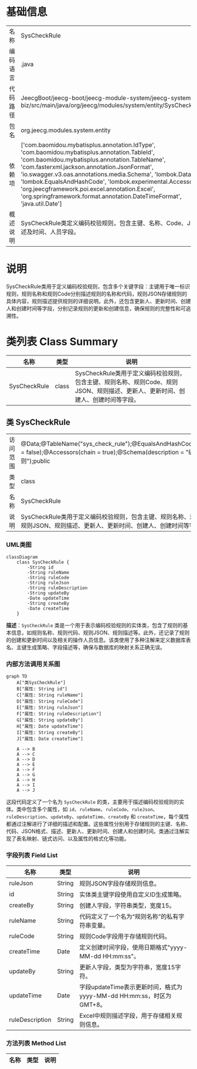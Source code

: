 # 基础信息

|      |      |
|------|------|
| 名称 | SysCheckRule |
| 编码语言 | .java |
| 代码路径 | JeecgBoot/jeecg-boot/jeecg-module-system/jeecg-system-biz/src/main/java/org/jeecg/modules/system/entity/SysCheckRule.java |
| 包名 | org.jeecg.modules.system.entity |
| 依赖项 | ['com.baomidou.mybatisplus.annotation.IdType', 'com.baomidou.mybatisplus.annotation.TableId', 'com.baomidou.mybatisplus.annotation.TableName', 'com.fasterxml.jackson.annotation.JsonFormat', 'io.swagger.v3.oas.annotations.media.Schema', 'lombok.Data', 'lombok.EqualsAndHashCode', 'lombok.experimental.Accessors', 'org.jeecgframework.poi.excel.annotation.Excel', 'org.springframework.format.annotation.DateTimeFormat', 'java.util.Date'] |
| 概述说明 | SysCheckRule类定义编码校验规则，包含主键、名称、Code、JSON、描述及时间、人员字段。 |

# 说明

SysCheckRule类用于定义编码校验规则，包含多个关键字段：主键用于唯一标识规则，规则名称和规则Code分别描述规则的名称和代码，规则JSON存储规则的具体内容，规则描述提供规则的详细说明。此外，还包含更新人、更新时间、创建人和创建时间等字段，分别记录规则的更新和创建信息，确保规则的完整性和可追溯性。

# 类列表 Class Summary

| 名称   | 类型  | 说明 |
|-------|------|-------------|
| SysCheckRule | class | SysCheckRule类用于定义编码校验规则，包含主键、规则名称、规则Code、规则JSON、规则描述、更新人、更新时间、创建人、创建时间等字段。 |



## 类 SysCheckRule

|      |      |
|------|------|
| 访问范围 | @Data;@TableName("sys_check_rule");@EqualsAndHashCode(callSuper = false);@Accessors(chain = true);@Schema(description = "编码校验规则");public |
| 类型 | class |
| 名称 | SysCheckRule |
| 说明 | SysCheckRule类用于定义编码校验规则，包含主键、规则名称、规则Code、规则JSON、规则描述、更新人、更新时间、创建人、创建时间等字段。 |


### UML类图

```mermaid
classDiagram
    class SysCheckRule {
        -String id
        -String ruleName
        -String ruleCode
        -String ruleJson
        -String ruleDescription
        -String updateBy
        -Date updateTime
        -String createBy
        -Date createTime
    }
```

**描述**：`SysCheckRule` 类是一个用于表示编码校验规则的实体类，包含了规则的基本信息，如规则名称、规则代码、规则JSON、规则描述等。此外，还记录了规则的创建和更新时间以及相关的操作人员信息。该类使用了多种注解来定义数据库表名、主键生成策略、字段描述等，确保与数据库的映射关系正确无误。


### 内部方法调用关系图

```mermaid
graph TD
    A["类SysCheckRule"]
    B["属性: String id"]
    C["属性: String ruleName"]
    D["属性: String ruleCode"]
    E["属性: String ruleJson"]
    F["属性: String ruleDescription"]
    G["属性: String updateBy"]
    H["属性: Date updateTime"]
    I["属性: String createBy"]
    J["属性: Date createTime"]

    A --> B
    A --> C
    A --> D
    A --> E
    A --> F
    A --> G
    A --> H
    A --> I
    A --> J
```

这段代码定义了一个名为 `SysCheckRule` 的类，主要用于描述编码校验规则的实体。类中包含多个属性，如 `id`、`ruleName`、`ruleCode`、`ruleJson`、`ruleDescription`、`updateBy`、`updateTime`、`createBy` 和 `createTime`，每个属性都通过注解进行了详细的描述和配置。这些属性分别用于存储规则的主键、名称、代码、JSON格式、描述、更新人、更新时间、创建人和创建时间。类通过注解实现了表名映射、链式访问、以及属性的格式化等功能。

### 字段列表 Field List

| 名称  | 类型  | 说明 |
|-------|-------|------|
| ruleJson | String | 规则JSON字段存储规则信息。 |
| id | String | 实体类主键字段使用自定义ID生成策略。 |
| createBy | String | 创建人字段，字符串类型，宽度15。 |
| ruleName | String | 代码定义了一个名为“规则名称”的私有字符串变量。 |
| ruleCode | String | 规则Code字段用于存储规则代码。 |
| createTime | Date | 定义创建时间字段，使用日期格式"yyyy-MM-dd HH:mm:ss"。 |
| updateBy | String | 更新人字段，类型为字符串，宽度15字符。 |
| updateTime | Date | 字段updateTime表示更新时间，格式为yyyy-MM-dd HH:mm:ss，时区为GMT+8。 |
| ruleDescription | String | Excel中规则描述字段，用于存储相关规则信息。 |

### 方法列表 Method List

| 名称  | 类型  | 说明 |
|-------|-------|------|




